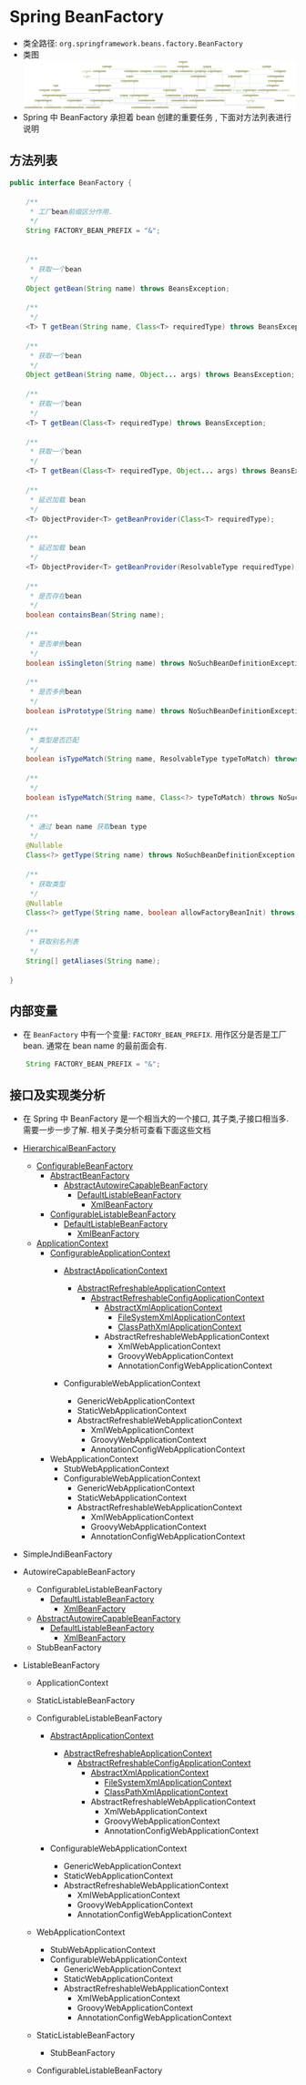 # Spring BeanFactory
- 类全路径: `org.springframework.beans.factory.BeanFactory`
- 类图
    ![BeanFactory](./images/BeanFactory.png)
- Spring 中 BeanFactory 承担着 bean 创建的重要任务 , 下面对方法列表进行说明


## 方法列表

```java
public interface BeanFactory {

	/**
	 * 工厂bean前缀区分作用.
	 */
	String FACTORY_BEAN_PREFIX = "&";


	/**
	 * 获取一个bean
	 */
	Object getBean(String name) throws BeansException;

	/**
	 */
	<T> T getBean(String name, Class<T> requiredType) throws BeansException;

	/**
     * 获取一个bean
     */
	Object getBean(String name, Object... args) throws BeansException;

	/**
     * 获取一个bean
	 */
	<T> T getBean(Class<T> requiredType) throws BeansException;

	/**
     * 获取一个bean
	 */
	<T> T getBean(Class<T> requiredType, Object... args) throws BeansException;

	/**
	 * 延迟加载 bean
	 */
	<T> ObjectProvider<T> getBeanProvider(Class<T> requiredType);

	/**
	 * 延迟加载 bean
	 */
	<T> ObjectProvider<T> getBeanProvider(ResolvableType requiredType);

	/**
	 * 是否存在bean
	 */
	boolean containsBean(String name);

	/**
	 * 是否单例bean
	 */
	boolean isSingleton(String name) throws NoSuchBeanDefinitionException;

	/**
	 * 是否多例bean
	 */
	boolean isPrototype(String name) throws NoSuchBeanDefinitionException;

	/**
	 * 类型是否匹配
	 */
	boolean isTypeMatch(String name, ResolvableType typeToMatch) throws NoSuchBeanDefinitionException;

	/**
	 */
	boolean isTypeMatch(String name, Class<?> typeToMatch) throws NoSuchBeanDefinitionException;

	/**
	 * 通过 bean name 获取bean type
	 */
	@Nullable
	Class<?> getType(String name) throws NoSuchBeanDefinitionException;

	/**
     * 获取类型
	 */
	@Nullable
	Class<?> getType(String name, boolean allowFactoryBeanInit) throws NoSuchBeanDefinitionException;

	/**
	 * 获取别名列表
	 */
	String[] getAliases(String name);

}
```


## 内部变量
- 在 `BeanFactory` 中有一个变量: `FACTORY_BEAN_PREFIX`. 用作区分是否是工厂bean. 通常在 bean name 的最前面会有. 

```java
	String FACTORY_BEAN_PREFIX = "&";

```


## 接口及实现类分析



- 在 Spring 中 BeanFactory 是一个相当大的一个接口, 其子类,子接口相当多. 需要一步一步了解. 相关子类分析可查看下面这些文档


- [HierarchicalBeanFactory](/doc/book/bean/factory/BeanFactory/Spring-HierarchicalBeanFactory.md)
    - [ConfigurableBeanFactory](/doc/book/bean/factory/BeanFactory/Spring-ConfigurableBeanFactory.md)
        - [AbstractBeanFactory](/doc/book/bean/factory/Spring-AbstractBeanFactory.md)
            - [AbstractAutowireCapableBeanFactory](/doc/book/bean/factory/Spring-AbstractAutowireCapableBeanFactory.md)
                - [DefaultListableBeanFactory](/doc/book/bean/factory/Spring-DefaultListableBeanFactory.md)
                    - [XmlBeanFactory](/doc/book/bean/factory/Spring-XmlBeanFactory.md)
        - [ConfigurableListableBeanFactory](./Spring-ConfigurableListableBeanFactory.md)
            - [DefaultListableBeanFactory](/doc/book/bean/factory/Spring-DefaultListableBeanFactory.md)
                - [XmlBeanFactory](/doc/book/bean/factory/Spring-XmlBeanFactory.md)
    - [ApplicationContext](/doc/book/context/ApplicationContext/Spring-ApplicationContext.md)
        - [ConfigurableApplicationContext](/doc/book/context/ApplicationContext/Spring-ConfigurableApplicationContext.md)
            - [AbstractApplicationContext](/doc/book/context/ApplicationContext/Spring-AbstractApplicationContext.md)
                - [AbstractRefreshableApplicationContext](/doc/book/context/support/Spring-AbstractRefreshableApplicationContext.md)
                    - [AbstractRefreshableConfigApplicationContext](/doc/book/context/support/Spring-AbstractRefreshableConfigApplicationContext.md)
                        - [AbstractXmlApplicationContext](/doc/book/context/support/Spring-AbstractXmlApplicationContext.md)
                            - [FileSystemXmlApplicationContext](/doc/book/context/support/Spring-FileSystemXmlApplicationContext.md)
                            - [ClassPathXmlApplicationContext](/doc/book/context/support/Spring-ClassPathXmlApplicationContext.md)
                        - AbstractRefreshableWebApplicationContext
                            - XmlWebApplicationContext
                            - GroovyWebApplicationContext
                            - AnnotationConfigWebApplicationContext
                        
            - ConfigurableWebApplicationContext
                - GenericWebApplicationContext
                - StaticWebApplicationContext
                - AbstractRefreshableWebApplicationContext
                    - XmlWebApplicationContext
                    - GroovyWebApplicationContext
                    - AnnotationConfigWebApplicationContext
        - WebApplicationContext
            - StubWebApplicationContext
            - ConfigurableWebApplicationContext
                - GenericWebApplicationContext
                - StaticWebApplicationContext
                - AbstractRefreshableWebApplicationContext
                    - XmlWebApplicationContext
                    - GroovyWebApplicationContext
                    - AnnotationConfigWebApplicationContext
- SimpleJndiBeanFactory
- AutowireCapableBeanFactory
    - ConfigurableListableBeanFactory
        - [DefaultListableBeanFactory](/doc/book/bean/factory/Spring-DefaultListableBeanFactory.md)
            - [XmlBeanFactory](/doc/book/bean/factory/Spring-XmlBeanFactory.md)
    - [AbstractAutowireCapableBeanFactory](/doc/book/bean/factory/Spring-AbstractAutowireCapableBeanFactory.md)
        - [DefaultListableBeanFactory](/doc/book/bean/factory/Spring-DefaultListableBeanFactory.md)
            - [XmlBeanFactory](/doc/book/bean/factory/Spring-XmlBeanFactory.md)
    - StubBeanFactory     
- ListableBeanFactory
    - ApplicationContext
    - StaticListableBeanFactory
    - ConfigurableListableBeanFactory
        - [AbstractApplicationContext](/doc/book/context/ApplicationContext/Spring-AbstractApplicationContext.md)
            - [AbstractRefreshableApplicationContext](/doc/book/context/support/Spring-AbstractRefreshableApplicationContext.md)
                - [AbstractRefreshableConfigApplicationContext](/doc/book/context/support/Spring-AbstractRefreshableConfigApplicationContext.md)
                    - [AbstractXmlApplicationContext](/doc/book/context/support/Spring-AbstractXmlApplicationContext.md)
                        - [FileSystemXmlApplicationContext](/doc/book/context/support/Spring-FileSystemXmlApplicationContext.md)
                        - [ClassPathXmlApplicationContext](/doc/book/context/support/Spring-ClassPathXmlApplicationContext.md)
                    - AbstractRefreshableWebApplicationContext
                        - XmlWebApplicationContext
                        - GroovyWebApplicationContext
                        - AnnotationConfigWebApplicationContext
                    
        - ConfigurableWebApplicationContext
            - GenericWebApplicationContext
            - StaticWebApplicationContext
            - AbstractRefreshableWebApplicationContext
                - XmlWebApplicationContext
                - GroovyWebApplicationContext
                - AnnotationConfigWebApplicationContext

    - WebApplicationContext
        - StubWebApplicationContext
        - ConfigurableWebApplicationContext
            - GenericWebApplicationContext
            - StaticWebApplicationContext
            - AbstractRefreshableWebApplicationContext
                - XmlWebApplicationContext
                - GroovyWebApplicationContext
                - AnnotationConfigWebApplicationContext
    - StaticListableBeanFactory
        - StubBeanFactory
    - ConfigurableListableBeanFactory